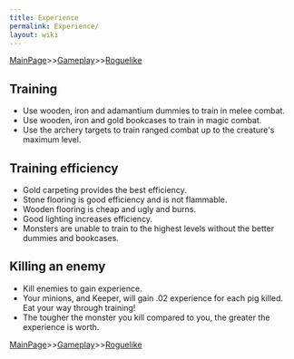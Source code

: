 ```yaml
---
title: Experience
permalink: Experience/
layout: wiki
---
```


[MainPage](/keeperrl_wiki/ "wikilink")>>[Gameplay](/keeperrl_wiki/Gameplay_Guide "wikilink")>>[Roguelike](/keeperrl_wiki/Roguelike "wikilink")

Training
--------

-   Use wooden, iron and adamantium dummies to train in melee combat.
-   Use wooden, iron and gold bookcases to train in magic combat.
-   Use the archery targets to train ranged combat up to the creature's
    maximum level.

Training efficiency
-------------------

-   Gold carpeting provides the best efficiency.
-   Stone flooring is good efficiency and is not flammable.
-   Wooden flooring is cheap and ugly and burns.
-   Good lighting increases efficiency.
-   Monsters are unable to train to the highest levels without the
    better dummies and bookcases.

Killing an enemy
----------------

-   Kill enemies to gain experience.
-   Your minions, and Keeper, will gain .02 experience for each pig
    killed. Eat your way through training!
-   The tougher the monster you kill compared to you, the greater the
    experience is worth.

[MainPage](/keeperrl_wiki/ "wikilink")>>[Gameplay](/keeperrl_wiki/Gameplay_Guide "wikilink")>>[Roguelike](/keeperrl_wiki/Roguelike "wikilink")

